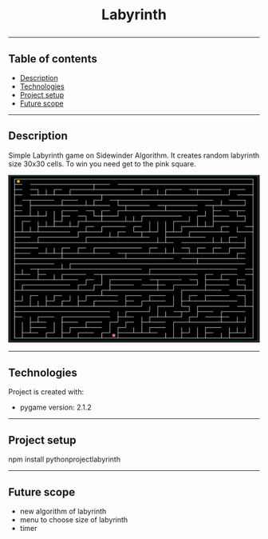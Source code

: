 # <p align=center>Labyrinth</p>

---
## Table of contents

* [Description](#description)
* [Technologies](#technologies)
* [Project setup](#project-setup)
* [Future scope](#future-scope)
---
## Description

Simple Labyrinth game on Sidewinder Algorithm.
It creates random labyrinth size 30x30 cells.
To win you need get to the pink square.

![](example_labyrinth.png)

---
## Technologies

Project is created with:
* pygame version: 2.1.2
---
## Project setup
npm install pythonprojectlabyrinth

---
## Future scope
* new algorithm of labyrinth
* menu to choose size of labyrinth
* timer